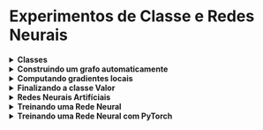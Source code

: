 # Experimentos de Classe e Redes Neurais 

<details><summary><b> Classes </b></summary>
<p></p>
<p align="justify"> Classes são estruturas que define objetos e atributos, nelas determinar o comportamento e como essas variaveis se relacionam. Uma classe permite o agrupamento dados e funcionalidades em um único pacote, facilitando a reutilização de código e a organização de um programa. </p>
    </details>
    
<details><summary><b> Construindo um grafo automaticamente</b></summary>
<p align="justify"> Neste notebook, nós vamos criar uma classe que gera automaticamente o nosso grafo computacional. O grafo computacional é o grafo que representa todas as operações matemáticas que ocorreram ao se computar um certo valor. O grafo computacional é um passo necessário pois será baseado nele que iremos computar os gradientes locais necessários para realizar o backpropagation.<p/>
    </details>

<details><b><summary> Computando gradientes locais </b></summary>
<p align="justify">Neste notebook nós vamos atualizar a classe Valor para que ela seja capaz de computar o gradiente local de cada vértice numérico do grafo computacional. Esse cálculo será feito “de trás para frente”, iniciando pelo vértice folha e retornando até os vértices raiz. O nome desse processo é backpropagation e é o coração do processo de treinar uma rede neural artificial.<p/>

</details>

<details><summary><b> Finalizando a classe Valor </b></summary>
<p align="justify"> O objetivo é fazer com que a classe Valor seja capaz de realizar algumas operações necessárias para que seja usada na nossa rede neural artificial.<p/>


</details>

<details><summary><b> Redes Neurais Artifíciais </b></summary>
<p align="justify"> Nossa classe Valor já faz tudo que precisamos para usarmos ela como suporte para construirmos uma rede neural. Neste notebook iremos construir uma rede neural por partes, primeiramente criando um neurônio artificial, depois uma camada de neurônios e, por fim, uma rede neural multicamadas.<p/>


</details>

<details><summary><b> Treinando uma Rede Neural </b></summary>
<p align="justify">Depois de uma longa jornada, finalmente chegamos ao season finale da nossa saga para construir uma rede neural artificial em Python puro. Agora que já conseguimos criar uma rede neural, o próximo passo é treinar essa rede.<p/>

</details>

<details><summary><b> Treinando uma Rede Neural com PyTorch </b></summary>
<p align="justify">Aqui veremos como podemos construir e treinar uma rede neural usando pytorch, um módulo especializado em redes neurais artificiais.<p/>


</details>
